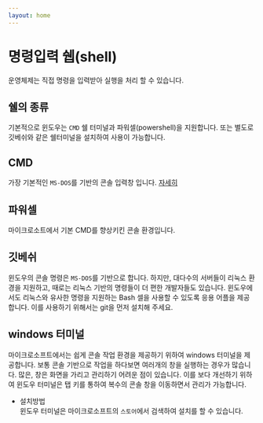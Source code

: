 ```yaml
---
layout: home
---
```


# 명령입력 쉡(shell)
운영체제는 직접 명령을 입력받아 실행을 처리 할 수 있습니다.

## 쉘의 종류
기본적으로 윈도우는 `CMD` 쉘 터미널과 파워셀(powershell)을 지원합니다.
또는 별도로 깃베쉬와 같은 쉘터미널을 설치하여 사용이 가능합니다.

## CMD
가장 기본적인 `MS-DOS`를 기반의 콘솔 입력창 입니다.
[자세히](./cmd)

## 파워셀
마이크로소트에서 기본 CMD를 향상키킨 콘솔 환경입니다.


## 깃베쉬
윈도우의 콘솔 명령은 `MS-DOS`를 기반으로 합니다. 하지만, 대다수의 서버들이 리눅스 환경을 지원하고, 때로는 리눅스 기반의 명령들이 더 편한 개발자들도 있습니다. 윈도우에서도 리눅스와 유사한 명령을 지원하는 Bash 셀을 사용할 수 있도록 응용 어플을 제공합니다. 이를 사용하기 위해서는 git을 먼저 설치해 주세요. 

## windows 터미널
마이크로소프트에서는 쉽게 콘솔 작업 환경을 제공하기 위하여 windows 터미널을 제공합니다. 보통 콘솔 기반으로 작업을 하다보면 여러개의 창을 실행하는 경우가 많습니다. 많은, 창은 화면을 가리고 관리하기 어려운 점이 있습니다. 이를 보다 개선하기 위하여 윈도우 터미널은 탭 키를 통하여 복수의 콘솔 창을 이동하면서 관리가 가능합니다.

* 설치방법  
윈도우 터미널은 마이크로소프트의 `스토어`에서 검색하여 설치를 할 수 있습니다.
